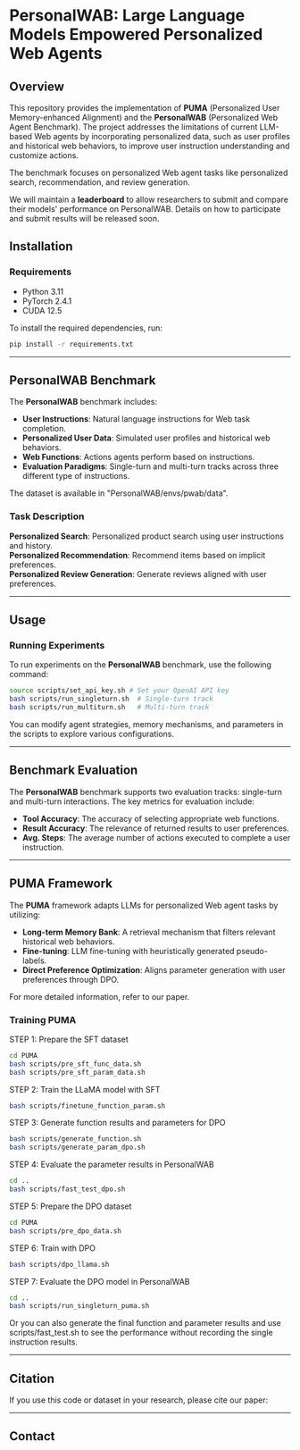 # PersonalWAB: Large Language Models Empowered Personalized Web Agents

## Overview

This repository provides the implementation of **PUMA** (Personalized User Memory-enhanced Alignment) and the **PersonalWAB** (Personalized Web Agent Benchmark). The project addresses the limitations of current LLM-based Web agents by incorporating personalized data, such as user profiles and historical web behaviors, to improve user instruction understanding and customize actions.

The benchmark focuses on personalized Web agent tasks like personalized search, recommendation, and review generation.

We will maintain a **leaderboard** to allow researchers to submit and compare their models' performance on PersonalWAB. Details on how to participate and submit results will be released soon.

## Installation

### Requirements

- Python 3.11
- PyTorch 2.4.1
- CUDA 12.5

To install the required dependencies, run:
```bash
pip install -r requirements.txt
```

---

## PersonalWAB Benchmark

The **PersonalWAB** benchmark includes:

- **User Instructions**: Natural language instructions for Web task completion.
- **Personalized User Data**: Simulated user profiles and historical web behaviors.
- **Web Functions**: Actions agents perform based on instructions.
- **Evaluation Paradigms**: Single-turn and multi-turn tracks across three different type of instructions.

The dataset is available in "PersonalWAB/envs/pwab/data".

### Task Description

**Personalized Search**: Personalized product search using user instructions and history.  
**Personalized Recommendation**: Recommend items based on implicit preferences.  
**Personalized Review Generation**: Generate reviews aligned with user preferences.

---

## Usage

### Running Experiments 

To run experiments on the **PersonalWAB** benchmark, use the following command:

```bash
source scripts/set_api_key.sh # Set your OpenAI API key
bash scripts/run_singleturn.sh  # Single-turn track
bash scripts/run_multiturn.sh   # Multi-turn track
```

You can modify agent strategies, memory mechanisms, and parameters in the scripts to explore various configurations.

---

## Benchmark Evaluation

The **PersonalWAB** benchmark supports two evaluation tracks: single-turn and multi-turn interactions. The key metrics for evaluation include:

- **Tool Accuracy**: The accuracy of selecting appropriate web functions.
- **Result Accuracy**: The relevance of returned results to user preferences.
- **Avg. Steps**: The average number of actions executed to complete a user instruction.

---

## PUMA Framework

The **PUMA** framework adapts LLMs for personalized Web agent tasks by utilizing:

- **Long-term Memory Bank**: A retrieval mechanism that filters relevant historical web behaviors.
- **Fine-tuning**: LLM fine-tuning with heuristically generated pseudo-labels.
- **Direct Preference Optimization**: Aligns parameter generation with user preferences through DPO.

For more detailed information, refer to our paper.

### Training PUMA

STEP 1: Prepare the SFT dataset  
```bash
cd PUMA
bash scripts/pre_sft_func_data.sh
bash scripts/pre_sft_param_data.sh
```
STEP 2: Train the LLaMA model with SFT  
```bash
bash scripts/finetune_function_param.sh
```
STEP 3: Generate function results and parameters for DPO  
```bash
bash scripts/generate_function.sh
bash scripts/generate_param_dpo.sh
```
STEP 4: Evaluate the parameter results in PersonalWAB  
```bash
cd ..
bash scripts/fast_test_dpo.sh
```
STEP 5: Prepare the DPO dataset  
```bash
cd PUMA
bash scripts/pre_dpo_data.sh
```
STEP 6: Train with DPO    
```bash
bash scripts/dpo_llama.sh
```
STEP 7: Evaluate the DPO model in PersonalWAB  
```bash
cd ..
bash scripts/run_singleturn_puma.sh
```
Or you can also generate the final function and parameter results and use scripts/fast_test.sh to see the performance without recording the single instruction results.

---

## Citation

If you use this code or dataset in your research, please cite our paper:


---

## Contact

